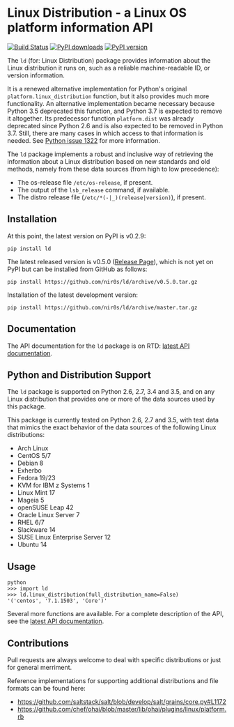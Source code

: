 Linux Distribution - a Linux OS platform information API
========================================================

[![Build Status](https://travis-ci.org/nir0s/ld.svg?branch=master)](https://travis-ci.org/nir0s/ld)
[![PyPI downloads](http://img.shields.io/pypi/dm/ld.svg)](https://pypi.python.org/pypi/ld)
[![PyPI version](http://img.shields.io/pypi/v/ld.svg)](https://pypi.python.org/pypi/ld)


The `ld` (for: Linux Distribution) package provides information about the
Linux distribution it runs on, such as a reliable machine-readable ID, or
version information.

It is a renewed alternative implementation for Python's
original `platform.linux_distribution` function, but it also provides much more
functionality.
An alternative implementation became necessary because Python 3.5 deprecated
this function, and Python 3.7 is expected to remove it altogether.
Its predecessor function `platform.dist` was already deprecated since
Python 2.6 and is also expected to be removed in Python 3.7.
Still, there are many cases in which access to that information is needed.
See [Python issue 1322](https://bugs.python.org/issue1322) for more
information.

The `ld` package implements a robust and inclusive way of retrieving the
information about a Linux distribution based on new standards and old methods,
namely from these data sources (from high to low precedence):

* The os-release file `/etc/os-release`, if present.
* The output of the `lsb_release` command, if available.
* The distro release file (`/etc/*(-|_)(release|version)`), if present.


## Installation

At this point, the latest version on PyPI is v0.2.9:

```shell
pip install ld
```

The latest released version is v0.5.0
([Release Page](https://github.com/nir0s/ld/releases/tag/v0.5.0)),
which is not yet on PyPI but can be installed from GitHub as follows:

```shell
pip install https://github.com/nir0s/ld/archive/v0.5.0.tar.gz
```

Installation of the latest development version:

```shell
pip install https://github.com/nir0s/ld/archive/master.tar.gz
```

## Documentation

The API documentation for the `ld` package is on RTD:
[latest API documentation](http://ld.readthedocs.org/en/latest/).

## Python and Distribution Support

The `ld` package is supported on Python 2.6, 2.7, 3.4 and 3.5, and on
any Linux distribution that provides one or more of the data sources
used by this package.

This package is currently tested on Python 2.6, 2.7 and 3.5, with test
data that mimics the exact behavior of the data sources of the following
Linux distributions:

* Arch Linux
* CentOS 5/7
* Debian 8
* Exherbo
* Fedora 19/23
* KVM for IBM z Systems 1
* Linux Mint 17
* Mageia 5
* openSUSE Leap 42
* Oracle Linux Server 7
* RHEL 6/7
* Slackware 14
* SUSE Linux Enterprise Server 12
* Ubuntu 14


## Usage

```
python
>>> import ld
>>> ld.linux_distribution(full_distribution_name=False)
'('centos', '7.1.1503', 'Core')'
```

Several more functions are available. For a complete description of the
API, see the [latest API documentation](http://ld.readthedocs.org/en/latest/).

## Contributions

Pull requests are always welcome to deal with specific distributions or just
for general merriment.

Reference implementations for supporting additional distributions and file
formats can be found here:

* https://github.com/saltstack/salt/blob/develop/salt/grains/core.py#L1172
* https://github.com/chef/ohai/blob/master/lib/ohai/plugins/linux/platform.rb
